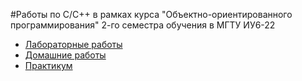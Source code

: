 #Работы по C/C++ в рамках курса "Объектно-ориентированного программирования" 2-го семестра обучения в МГТУ ИУ6-22

* [Лабораторные работы](ЛР/)
* [Домашние работы](ДЗ/)
* [Практикум](Практикум/)
